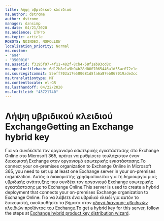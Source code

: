 ```yaml
---
title: Λήψη υβριδικού κλειδιού
ms.author: dstrome
author: dstrome
manager: dansimp
ms.date: 04/21/2020
ms.audience: ITPro
ms.topic: article
ROBOTS: NOINDEX, NOFOLLOW
localization_priority: Normal
ms.custom:
- "694"
- "3500010"
ms.assetid: f3195f97-4f11-482f-8cb4-58f1ab93cd8c
ms.openlocfilehash: 6d12b8e1a9b94b28d0007065446a1d55ac072e1c
ms.sourcegitcommit: 55eff703a17e500681d8fa6a87eb067019ade3cc
ms.translationtype: MT
ms.contentlocale: el-GR
ms.lasthandoff: 04/22/2020
ms.locfileid: "43721740"
---
```

# <a name="getting-an-exchange-hybrid-key"></a><span data-ttu-id="04d78-102">Λήψη υβριδικού κλειδιού Exchange</span><span class="sxs-lookup"><span data-stu-id="04d78-102">Getting an Exchange hybrid key</span></span>

<span data-ttu-id="04d78-103">Για να συνδέσετε τον οργανισμό εσωτερικής εγκατάστασης στο Exchange Online στο Microsoft 365, πρέπει να ρυθμίσετε τουλάχιστον έναν διακομιστή Exchange στον οργανισμό εσωτερικής εγκατάστασης.</span><span class="sxs-lookup"><span data-stu-id="04d78-103">To connect your on-premises organization to Exchange Online in Microsoft 365, you need to set up at least one Exchange server in your on-premises organization.</span></span> <span data-ttu-id="04d78-104">Αυτός ο διακομιστής χρησιμοποιείται για τη δημιουργία μιας υβριδικής ανάπτυξης που συνδέει τον οργανισμό Exchange εσωτερικής εγκατάστασης με το Exchange Online.</span><span class="sxs-lookup"><span data-stu-id="04d78-104">This server is used to create a hybrid deployment that connects your on-premises Exchange organization to Exchange Online.</span></span> <span data-ttu-id="04d78-105">Για να λάβετε ένα υβριδικό κλειδί για αυτόν το διακομιστή, ακολουθήστε τα βήματα στον [οδηγό διανομής υβριδικών κλειδιών προϊόντος του Exchange](https://aka.ms/hybridkey).</span><span class="sxs-lookup"><span data-stu-id="04d78-105">To get a hybrid key for this server, follow the steps at [Exchange hybrid product key distribution wizard](https://aka.ms/hybridkey).</span></span>
  